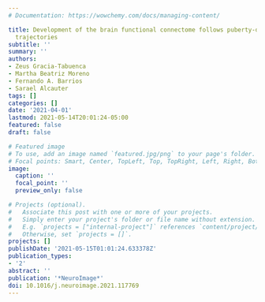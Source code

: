 ```yaml
---
# Documentation: https://wowchemy.com/docs/managing-content/

title: Development of the brain functional connectome follows puberty-dependent nonlinear
  trajectories
subtitle: ''
summary: ''
authors:
- Zeus Gracia-Tabuenca
- Martha Beatriz Moreno
- Fernando A. Barrios
- Sarael Alcauter
tags: []
categories: []
date: '2021-04-01'
lastmod: 2021-05-14T20:01:24-05:00
featured: false
draft: false

# Featured image
# To use, add an image named `featured.jpg/png` to your page's folder.
# Focal points: Smart, Center, TopLeft, Top, TopRight, Left, Right, BottomLeft, Bottom, BottomRight.
image:
  caption: ''
  focal_point: ''
  preview_only: false

# Projects (optional).
#   Associate this post with one or more of your projects.
#   Simply enter your project's folder or file name without extension.
#   E.g. `projects = ["internal-project"]` references `content/project/deep-learning/index.md`.
#   Otherwise, set `projects = []`.
projects: []
publishDate: '2021-05-15T01:01:24.633378Z'
publication_types:
- '2'
abstract: ''
publication: '*NeuroImage*'
doi: 10.1016/j.neuroimage.2021.117769
---
```

